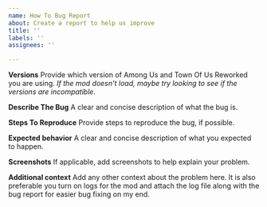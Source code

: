 ```yaml
---
name: How To Bug Report
about: Create a report to help us improve
title: ''
labels: ''
assignees: ''

---
```


**Versions**
Provide which version of Among Us and Town Of Us Reworked you are using.
*If the mod doesn't load, maybe try looking to see if the versions are incompatible.*

**Describe The Bug**
A clear and concise description of what the bug is.

**Steps To Reproduce**
Provide steps to reproduce the bug, if possible.

**Expected behavior**
A clear and concise description of what you expected to happen.

**Screenshots**
If applicable, add screenshots to help explain your problem.

**Additional context**
Add any other context about the problem here.
It is also preferable you turn on logs for the mod and attach the log file along with the bug report for easier bug fixing on my end.